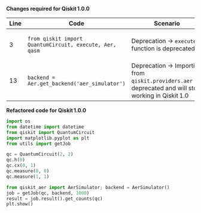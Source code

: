 **Changes required for Qiskit 1.0.0**

| Line | Code | Scenario | Reference | Artifact | Refactoring |
|------|------|----------|-----------|----------|--------------|
| 3 | `from qiskit import QuantumCircuit, execute, Aer, qasm` | Deprecation → `execute()` function is deprecated | 7dcaf104-d552-4d87-994a-c7691846d9a9 | execute | `from qiskit import QuantumCircuit` |
| 13 | `backend = Aer.get_backend('aer_simulator')` | Deprecation → Importing from `qiskit.providers.aer` is deprecated and will stop working in Qiskit 1.0 | 548acfe8-db26-45b7-ab5c-c637c63ee4b0 | Aer.get_backend | `from qiskit_aer import AerSimulator; backend = AerSimulator()` |

**Refactored code for Qiskit 1.0.0**

```python
import os
from datetime import datetime
from qiskit import QuantumCircuit
import matplotlib.pyplot as plt
from utils import getJob

qc = QuantumCircuit(2, 2)
qc.h(0)
qc.cx(0, 1)
qc.measure(0, 0)
qc.measure(1, 1)

from qiskit_aer import AerSimulator; backend = AerSimulator()
job = getJob(qc, backend, 1000)
result = job.result().get_counts(qc)
plt.show()
```
